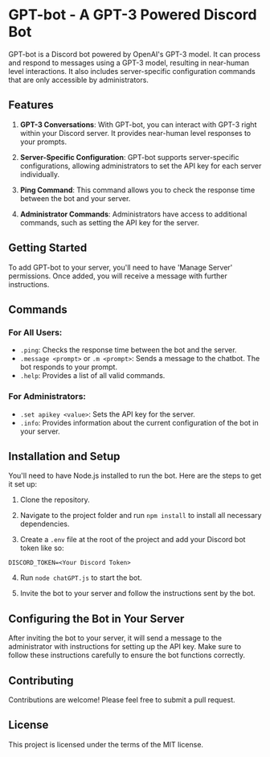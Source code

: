 # GPT-bot - A GPT-3 Powered Discord Bot

GPT-bot is a Discord bot powered by OpenAI's GPT-3 model. It can process and respond to messages using a GPT-3 model, resulting in near-human level interactions. It also includes server-specific configuration commands that are only accessible by administrators.

## Features

1. **GPT-3 Conversations**: With GPT-bot, you can interact with GPT-3 right within your Discord server. It provides near-human level responses to your prompts.

2. **Server-Specific Configuration**: GPT-bot supports server-specific configurations, allowing administrators to set the API key for each server individually. 

3. **Ping Command**: This command allows you to check the response time between the bot and your server.

4. **Administrator Commands**: Administrators have access to additional commands, such as setting the API key for the server.

## Getting Started

To add GPT-bot to your server, you'll need to have 'Manage Server' permissions. Once added, you will receive a message with further instructions. 

## Commands

### For All Users:

- `.ping`: Checks the response time between the bot and the server.
- `.message <prompt>` or `.m <prompt>`: Sends a message to the chatbot. The bot responds to your prompt.
- `.help`: Provides a list of all valid commands.

### For Administrators:

- `.set apikey <value>`: Sets the API key for the server.
- `.info`: Provides information about the current configuration of the bot in your server.

## Installation and Setup

You'll need to have Node.js installed to run the bot. Here are the steps to get it set up:

1. Clone the repository.

2. Navigate to the project folder and run `npm install` to install all necessary dependencies.

3. Create a `.env` file at the root of the project and add your Discord bot token like so:

```env
DISCORD_TOKEN=<Your Discord Token>
```

4. Run `node chatGPT.js` to start the bot.

5. Invite the bot to your server and follow the instructions sent by the bot.

## Configuring the Bot in Your Server

After inviting the bot to your server, it will send a message to the administrator with instructions for setting up the API key. Make sure to follow these instructions carefully to ensure the bot functions correctly.

## Contributing

Contributions are welcome! Please feel free to submit a pull request.

## License

This project is licensed under the terms of the MIT license.